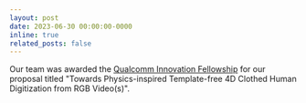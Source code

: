 ```yaml
---
layout: post
date: 2023-06-30 00:00:00-0000
inline: true
related_posts: false
---
```


Our team was awarded the [Qualcomm Innovation Fellowship](https://www.qualcomm.com/research/university-relations/innovation-fellowship/2023-india) for our proposal titled "Towards Physics-inspired Template-free 4D Clothed Human Digitization from RGB Video(s)".